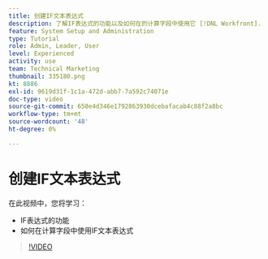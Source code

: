 ```yaml
---
title: 创建IF文本表达式
description: 了解IF表达式的功能以及如何在的计算字段中使用它 [!DNL Workfront].
feature: System Setup and Administration
type: Tutorial
role: Admin, Leader, User
level: Experienced
activity: use
team: Technical Marketing
thumbnail: 335180.png
kt: 8886
exl-id: 9619d31f-1c1a-472d-abb7-7a592c74071e
doc-type: video
source-git-commit: 650e4d346e1792863930dcebafacab4c88f2a8bc
workflow-type: tm+mt
source-wordcount: '48'
ht-degree: 0%

---
```


# 创建IF文本表达式

在此视频中，您将学习：

* IF表达式的功能
* 如何在计算字段中使用IF文本表达式

>[!VIDEO](https://video.tv.adobe.com/v/335180/?quality=12&learn=on)

